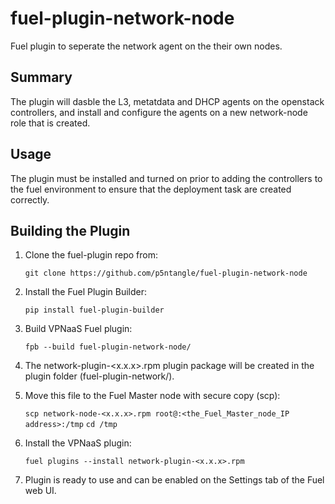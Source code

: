 fuel-plugin-network-node
============

Fuel plugin to seperate the network agent on the their own nodes. 

Summary
-------

The plugin will dasble the L3, metatdata and DHCP agents on the openstack controllers, 
and install and configure the agents on a new network-node role that is created.

Usage
-----

The plugin must be installed and turned on prior to adding the controllers to the fuel
environment to ensure that the deployment task are created correctly.

Building the Plugin
-------------------
1. Clone the fuel-plugin repo from:

    ``git clone https://github.com/p5ntangle/fuel-plugin-network-node``

2. Install the Fuel Plugin Builder:

    ``pip install fuel-plugin-builder``

3. Build VPNaaS Fuel plugin:

   ``fpb --build fuel-plugin-network-node/``

4. The network-plugin-<x.x.x>.rpm plugin package will be created in the plugin folder
   (fuel-plugin-network/).

5. Move this file to the Fuel Master node with secure copy (scp):

   ``scp network-node-<x.x.x>.rpm root@:<the_Fuel_Master_node_IP address>:/tmp``
   ``cd /tmp``

6. Install the VPNaaS plugin:

   ``fuel plugins --install network-plugin-<x.x.x>.rpm``

6. Plugin is ready to use and can be enabled on the Settings tab of the Fuel web UI.


